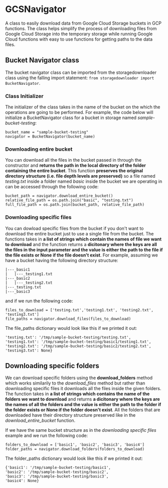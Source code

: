 # GCSNavigator
A class to easily download data from Google Cloud Storage buckets in GCP functions. The class helps simplify the process of downloading files from Google Cloud Storage into the temporary storage while running Google Cloud functions with easy to use functions for getting paths to the data files. 

## Bucket Navigator class  

The bucket navigator class can be imported from the storagedownloader class using the falling import statement: ```from storagedownloader import BucketNavigator```. 

### Class Initializer 

The initializer of the class takes in the name of the bucket on the which the operations are going to be performed. For example, the code below will initialize a BucketNavigator class for a bucket in storage named *sample-bucket-testing*: 
```
bucket_name = "sample-bucket-testing"
navigator = BucketNavigator(bucket_name)
```

### Downloading entire bucket 

You can download all the files in the bucket passed in through the constructor and **returns the path in the local directory of the folder containing the entire bucket**. This function **preserves the original directory structure (i.e. file depth levels are preserved)** so a file named *testing.txt* inside a folder named *basic* inside the bucket we are operating in can be accessed through the following code: 
```
bucket_path = navigator.download_entire_bucket()
relative_file_path = os.path.join("basic", "testing.txt")
full_file_path = os.path.join(bucket_path, relative_file_path)
```

### Downloading specific files 

You can dowload specific files from the bucket if you don't want to download the entire bucket just to use a single file from the bucket. The functions takes in **a list of strings which contain the names of file we want to download** and the function returns a **dicitonary where the keys are all the files in the input parameter and the value is either the path to the file if the file exists or None if the file doesn't exist**. For example, assuming we have a bucket having the following directory structure: 
```
|---_basic1
|   |---_testing1.txt
|---_basic2
|   |---_testing2.txt
|---_testing.txt
|---_basic3
```
and if we run the following code: 
```
files_to_download = ['testing.txt','testing1.txt', 'testing2.txt', 'testing3.txt']
file_paths = navigator.download_files(files_to_download)
```
The file_paths dictionary would look like this if we printed it out: 
```
'testing.txt': '/tmp/sample-bucket-testing/testing.txt', 
'testing1.txt': '/tmp/sample-bucket-testing/basic1/testing1.txt', 
'testing2.txt': '/tmp/sample-bucket-testing/basic2/testing2.txt', 
'testing3.txt': None}
```

## Downloading specific folders

We can download specific folders using the **download_folders** method which works similarily to the *download_files* method but rather than downloading specific files it downloads all the files inside the given folders. The function takes in **a list of strings which contains the name of the folders we want to download** and returns **a dicitonary where the keys are the names of all the folders and the value is either the path to the folder if the folder exists or None if the folder doesn't exist**. All the folders that are downloaded have their directory structure preserved like in the *download_entire_bucket* function. 

If we have the same bucket structure as in the *downloading specific files* example and we run the following code: 
```
folders_to_download = ['basic1', 'basic2', 'basic3', 'basic4']
folder_paths = navigator.download_folders(folders_to_download)
```
The folder_paths dictionary would look like this if we printed it out: 
```
{'basic1': '/tmp/sample-bucket-testing/basic1', 
'basic2': '/tmp/sample-bucket-testing/basic2', 
'basic3': '/tmp/sample-bucket-testing/basic3', 
'basic4': None}
```
